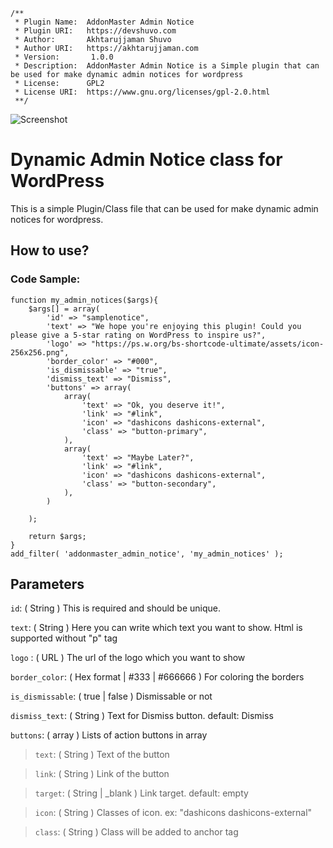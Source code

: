     /**
     * Plugin Name:  AddonMaster Admin Notice
     * Plugin URI:   https://devshuvo.com
     * Author:       Akhtarujjaman Shuvo
     * Author URI:   https://akhtarujjaman.com
     * Version: 	  1.0.0
     * Description:  AddonMaster Admin Notice is a Simple plugin that can be used for make dynamic admin notices for wordpress
     * License:      GPL2
     * License URI:  https://www.gnu.org/licenses/gpl-2.0.html
     **/

![Screenshot](https://raw.githubusercontent.com/akshuvo/class-admin-notice/master/class-admin-notice.png)

# Dynamic Admin Notice class for WordPress
This  is a simple Plugin/Class file that can be used for make dynamic admin notices for wordpress.

## How to use?
### Code Sample:

    function my_admin_notices($args){
    	$args[] = array(
    		'id' => "samplenotice",
    		'text' => "We hope you're enjoying this plugin! Could you please give a 5-star rating on WordPress to inspire us?",
    		'logo' => "https://ps.w.org/bs-shortcode-ultimate/assets/icon-256x256.png",
    		'border_color' => "#000",
    		'is_dismissable' => "true",
    		'dismiss_text' => "Dismiss",
    		'buttons' => array(
    			array(
    				'text' => "Ok, you deserve it!",
    				'link' => "#link",
    				'icon' => "dashicons dashicons-external",
    				'class' => "button-primary",
    			),
    			array(
    				'text' => "Maybe Later?",
    				'link' => "#link",
    				'icon' => "dashicons dashicons-external",
    				'class' => "button-secondary",
    			),
    		)
    
    	);
    
    	return $args;
    }
    add_filter( 'addonmaster_admin_notice', 'my_admin_notices' );

## Parameters
`id`: ( String ) This is required and should be  unique.

`text`: ( String ) Here you can write which text you want to show. Html is supported without "p" tag

`logo` : ( URL ) The url of the logo which you want to show

`border_color`: ( Hex format | #333 | #666666 ) For coloring the borders

`is_dismissable`: ( true | false ) Dismissable or not

`dismiss_text`: ( String ) Text for Dismiss button. default: Dismiss

`buttons`: ( array ) Lists of action buttons in array

   > `text`: ( String ) Text of the button
   
   > `link`: ( String ) Link of the button
   
   > `target`: ( String | _blank ) Link target. default: empty
   
   > `icon`: ( String ) Classes of icon. ex: "dashicons dashicons-external"
   
   > `class`: ( String ) Class will be added to anchor tag
